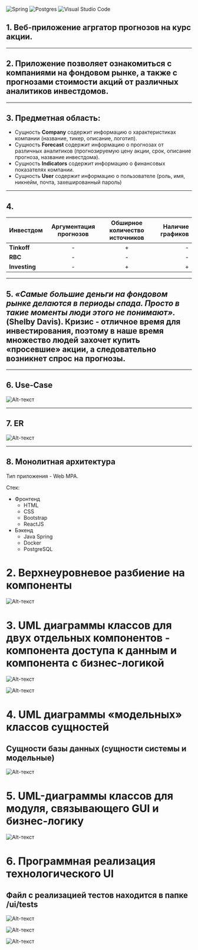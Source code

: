 ![Spring](https://img.shields.io/badge/spring-%236DB33F.svg?style=for-the-badge&logo=spring&logoColor=white)
![Postgres](https://img.shields.io/badge/postgres-%23316192.svg?style=for-the-badge&logo=postgresql&logoColor=white)
![Visual Studio Code](https://img.shields.io/badge/Visual%20Studio%20Code-0078d7.svg?style=for-the-badge&logo=visual-studio-code&logoColor=white)

## 1. Веб-приложение агргатор прогнозов на курс акции.
---
## 2. Приложение позволяет ознакомиться с компаниями на фондовом рынке, а также с прогнозами стоимости акций от различных аналитиков инвестдомов. 
---
## 3. Предметная область: 

- Сущность __Company__ содержит информацию о характеристиках компании (название, тикер, описание, логотип).
- Сущность __Forecast__ содержит информацию о прогнозах от различных аналитиков (прогнозируемую цену акции, срок, описание прогноза, название инвестдома).
- Сущность __Indicators__ содержит информацию о финансовых показателях компании.
- Сущность __User__ содержит информацию о пользователе (роль, имя, никнейм, почта, захешированный пароль)
---
## 4. 

| Инвестдом | Аргументация прогнозов | Обширное количество источников | Наличие графиков |
|----------------|:---------:|:---------:|----------------:|
| __Tinkoff__ | - | + | - |
| __RBC__ | - | - | - |
| __Investing__ | - | + | + |

---
## 5. ___«Самые большие деньги на фондовом рынке делаются в периоды спада. Просто в такие моменты люди этого не понимают».___ (Shelby Davis). Кризис - отличное время для инвестирования, поэтому в наше время множество людей захочет купить «просевшие» акции, а следовательно возникнет спрос на прогнозы.
---
## 6. Use-Case
![Alt-текст](use-case.png "Use-case")

---
## 7. ER
![Alt-текст](er.png "ER")

---
## 8. Монолитная архитектура


Тип приложения - Web MPA.

Стек: 

<ul>
    <li>Фронтенд 
        <ul>
            <li>HTML</li>
            <li>CSS</li>
            <li>Bootstrap</li>
            <li>ReactJS</li>
        </ul>
    </li>
    <li>Бэкенд
        <ul>
            <li>Java Spring</li>
            <li>Docker</li>
            <li>PostgreSQL</li>
        </ul>
    </li>
</ul>


# 2.  Верхнеуровневое разбиение на компоненты
![Alt-текст](components.png "Components")


# 3.  UML диаграммы классов для двух отдельных компонентов - компонента доступа к данным и компонента с бизнес-логикой
![Alt-текст](uml-first.png "UML")

![Alt-текст](uml-second.png "UML")




# 4. UML диаграммы «модельных» классов сущностей
## Сущности базы данных (сущности системы и модельные) 
![Alt-текст](uml-third.png "UML")


# 5. UML-диаграммы классов для модуля, связывающего GUI и   бизнес-логику
![Alt-текст](uml-database.png "UI")

# 6. Программная реализация технологического UI 
## Файл с реализацией тестов находится в папке /ui/tests
![Alt-текст](test_ui.png "UI")

![Alt-текст](result_ui.png "UI_RESULT")

![Alt-текст](postman.png "Postman")


